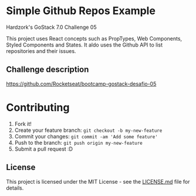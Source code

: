 # Simple Github Repos Example

Hardzork's GoStack 7.0 Challenge 05

This project uses React concepts such as PropTypes, Web Components, Styled Components and States. It aldo uses the Github API to list repositories and their issues.

## Challenge description

https://github.com/Rocketseat/bootcamp-gostack-desafio-05

# Contributing

1. Fork it!
2. Create your feature branch: `git checkout -b my-new-feature`
3. Commit your changes: `git commit -am 'Add some feature'`
4. Push to the branch: `git push origin my-new-feature`
5. Submit a pull request :D

## License

This project is licensed under the MIT License - see the [LICENSE.md](LICENSE.md) file for details.
